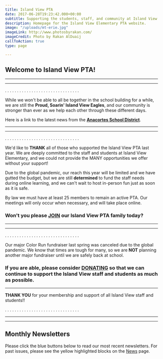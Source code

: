 ```yaml
---
title: Island View PTA
date: 2017-06-28T19:23:42.000+00:00
subtitle: Supporting the students, staff, and community at Island View Elementary.
description: Homepage for the Island View Elementary PTA website.
image: "/uploads/mt-erie.jpg"
imageLink: http://www.photosbyrakan.com/
imageCredit: Photo by Rakan AlDuaij
callToAction: true
type: page

---
```

## Welcome to Island View PTA!

***

***

. . . . . . . . . . . . . . . . . . . . . . . . . . . . . . .

While we won't be able to all be together in the school building for a while, we are still the **Proud, Soarin' Island View Eagles**, and our community is stronger than ever as we help each other through these different days.

Here is a link to the latest news from the [**Anacortes School District**](http://www.asd103.org "Anacortes School District").

***

***

. . . . . . . . . . . . . . . . . . . . . . . . . . . . . . .

We'd like to **THANK** all of those who supported the Island View PTA last year.  We are deeply committed to the staff and students at Island View Elementary, and we could not provide the MANY opportunities we offer without your support!

Due to the global pandemic, our reach this year will be limited and we have gutted the budget, but we are still **determined** to fund the staff needs during online learning, and we can't wait to host in-person fun just as soon as it is safe.

By law we must have at least 25 members to remain an active PTA.  Our meetings will only occur when necessary, and will take place online.

### Won't you please [**JOIN**](https://www.islandviewpta.org/membership/ "JOIN") our Island View PTA family today?

***

***

. . . . . . . . . . . . . . . . . . . . . . . . . . . . . . .

Our major Color Run fundraiser last spring was canceled due to the global pandemic.  We know that times are tough for many, so we are **NOT** planning another major fundraiser until we are safely back at school.

### If you are able, please consider [**DONATING**](https://www.islandviewpta.org/donate/ "JOIN") so that we can continue to support the Island View staff and students as much as possible.

***

**THANK YOU** for your membership and support of all Island View staff and students!!

. . . . . . . . . . . . . . . . . . . . . . . . . . . . . . .

***

***

## Monthly Newsletters

Please click the blue buttons below to read our most recent newsletters.
For past issues, please see the yellow highlighted blocks on the [News](/news) page.